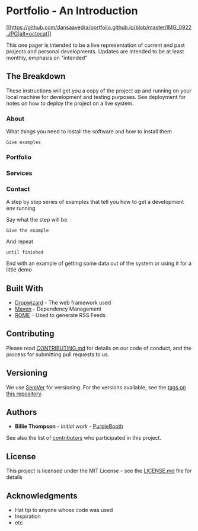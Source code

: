 # Portfolio - An Introduction

[[https://github.com/dansaavedra/portfolio.github.io/blob/master/IMG_0922.JPG|alt=octocat]]

This one pager is intended to be a live representation of current and past projects and personal developments. Updates are intended to be at least monthly, emphasis on "intended"

## The Breakdown

These instructions will get you a copy of the project up and running on your local machine for development and testing purposes. See deployment for notes on how to deploy the project on a live system.


### About

What things you need to install the software and how to install them

```
Give examples
```

### Portfolio

### Services

### Contact

A step by step series of examples that tell you how to get a development env running

Say what the step will be

```
Give the example
```

And repeat

```
until finished
```

End with an example of getting some data out of the system or using it for a little demo

## Built With

* [Dropwizard](http://www.dropwizard.io/1.0.2/docs/) - The web framework used
* [Maven](https://maven.apache.org/) - Dependency Management
* [ROME](https://rometools.github.io/rome/) - Used to generate RSS Feeds

## Contributing

Please read [CONTRIBUTING.md](https://gist.github.com/PurpleBooth/b24679402957c63ec426) for details on our code of conduct, and the process for submitting pull requests to us.

## Versioning

We use [SemVer](http://semver.org/) for versioning. For the versions available, see the [tags on this repository](https://github.com/your/project/tags). 

## Authors

* **Billie Thompson** - *Initial work* - [PurpleBooth](https://github.com/PurpleBooth)

See also the list of [contributors](https://github.com/your/project/contributors) who participated in this project.

## License

This project is licensed under the MIT License - see the [LICENSE.md](LICENSE.md) file for details

## Acknowledgments

* Hat tip to anyone whose code was used
* Inspiration
* etc